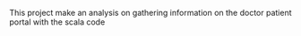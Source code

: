 This project make an analysis on gathering information on the doctor patient portal with the scala code

